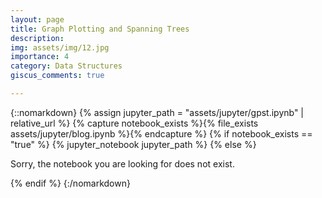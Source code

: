 ```yaml
---
layout: page
title: Graph Plotting and Spanning Trees
description: 
img: assets/img/12.jpg
importance: 4
category: Data Structures
giscus_comments: true

---
```


{::nomarkdown}
{% assign jupyter_path = "assets/jupyter/gpst.ipynb" | relative_url %}
{% capture notebook_exists %}{% file_exists assets/jupyter/blog.ipynb %}{% endcapture %}
{% if notebook_exists == "true" %}
    {% jupyter_notebook jupyter_path %}
{% else %}
    <p>Sorry, the notebook you are looking for does not exist.</p>
{% endif %}
{:/nomarkdown}